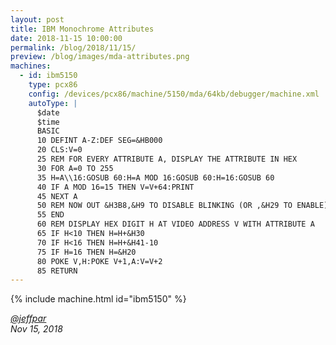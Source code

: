 ```yaml
---
layout: post
title: IBM Monochrome Attributes
date: 2018-11-15 10:00:00
permalink: /blog/2018/11/15/
preview: /blog/images/mda-attributes.png
machines:
  - id: ibm5150
    type: pcx86
    config: /devices/pcx86/machine/5150/mda/64kb/debugger/machine.xml
    autoType: |
      $date
      $time
      BASIC
      10 DEFINT A-Z:DEF SEG=&HB000
      20 CLS:V=0
      25 REM FOR EVERY ATTRIBUTE A, DISPLAY THE ATTRIBUTE IN HEX
      30 FOR A=0 TO 255
      35 H=A\\16:GOSUB 60:H=A MOD 16:GOSUB 60:H=16:GOSUB 60
      40 IF A MOD 16=15 THEN V=V+64:PRINT
      45 NEXT A
      50 REM NOW OUT &H3B8,&H9 TO DISABLE BLINKING (OR ,&H29 TO ENABLE)
      55 END
      60 REM DISPLAY HEX DIGIT H AT VIDEO ADDRESS V WITH ATTRIBUTE A
      65 IF H<10 THEN H=H+&H30
      70 IF H<16 THEN H=H+&H41-10
      75 IF H=16 THEN H=&H20
      80 POKE V,H:POKE V+1,A:V=V+2
      85 RETURN
---
```


{% include machine.html id="ibm5150" %}

*[@jeffpar](https://jeffpar.com)*  
*Nov 15, 2018*
